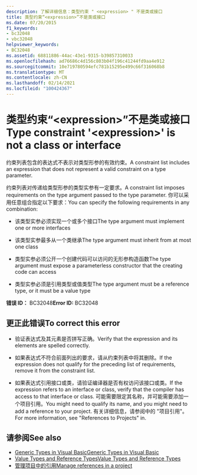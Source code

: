 ```yaml
---
description: 了解详细信息：类型约束 " <expression> " 不是类或接口
title: 类型约束“<expression>”不是类或接口
ms.date: 07/20/2015
f1_keywords:
- bc32048
- vbc32048
helpviewer_keywords:
- BC32048
ms.assetid: 68811886-44ac-43e1-9315-b39857310033
ms.openlocfilehash: ad76686c4d156c803b04f196c41244fd9aa4e912
ms.sourcegitcommit: 10e719780594efc781b15295e499c66f316068b8
ms.translationtype: MT
ms.contentlocale: zh-CN
ms.lasthandoff: 02/14/2021
ms.locfileid: "100424367"
---
```

# <a name="type-constraint-expression-is-not-a-class-or-interface"></a><span data-ttu-id="6986f-103">类型约束“\<expression>”不是类或接口</span><span class="sxs-lookup"><span data-stu-id="6986f-103">Type constraint '\<expression>' is not a class or interface</span></span>

<span data-ttu-id="6986f-104">约束列表包含的表达式不表示对类型形参的有效约束。</span><span class="sxs-lookup"><span data-stu-id="6986f-104">A constraint list includes an expression that does not represent a valid constraint on a type parameter.</span></span>  
  
 <span data-ttu-id="6986f-105">约束列表对传递给类型形参的类型实参有一定要求。</span><span class="sxs-lookup"><span data-stu-id="6986f-105">A constraint list imposes requirements on the type argument passed to the type parameter.</span></span> <span data-ttu-id="6986f-106">你可以采用任意组合指定以下要求：</span><span class="sxs-lookup"><span data-stu-id="6986f-106">You can specify the following requirements in any combination:</span></span>  
  
- <span data-ttu-id="6986f-107">该类型实参必须实现一个或多个接口</span><span class="sxs-lookup"><span data-stu-id="6986f-107">The type argument must implement one or more interfaces</span></span>  
  
- <span data-ttu-id="6986f-108">该类型实参最多从一个类继承</span><span class="sxs-lookup"><span data-stu-id="6986f-108">The type argument must inherit from at most one class</span></span>  
  
- <span data-ttu-id="6986f-109">类型实参必须公开一个创建代码可以访问的无形参构造函数</span><span class="sxs-lookup"><span data-stu-id="6986f-109">The type argument must expose a parameterless constructor that the creating code can access</span></span>  
  
- <span data-ttu-id="6986f-110">类型实参必须是引用类型或值类型</span><span class="sxs-lookup"><span data-stu-id="6986f-110">The type argument must be a reference type, or it must be a value type</span></span>  
  
 <span data-ttu-id="6986f-111">**错误 ID：** BC32048</span><span class="sxs-lookup"><span data-stu-id="6986f-111">**Error ID:** BC32048</span></span>  
  
## <a name="to-correct-this-error"></a><span data-ttu-id="6986f-112">更正此错误</span><span class="sxs-lookup"><span data-stu-id="6986f-112">To correct this error</span></span>  
  
- <span data-ttu-id="6986f-113">验证表达式及其元素是否拼写正确。</span><span class="sxs-lookup"><span data-stu-id="6986f-113">Verify that the expression and its elements are spelled correctly.</span></span>  
  
- <span data-ttu-id="6986f-114">如果表达式不符合前面列出的要求，请从约束列表中将其删除。</span><span class="sxs-lookup"><span data-stu-id="6986f-114">If the expression does not qualify for the preceding list of requirements, remove it from the constraint list.</span></span>  
  
- <span data-ttu-id="6986f-115">如果表达式引用接口或类，请验证编译器是否有权访问该接口或类。</span><span class="sxs-lookup"><span data-stu-id="6986f-115">If the expression refers to an interface or class, verify that the compiler has access to that interface or class.</span></span> <span data-ttu-id="6986f-116">可能需要限定其名称，并可能需要添加一个项目引用。</span><span class="sxs-lookup"><span data-stu-id="6986f-116">You might need to qualify its name, and you might need to add a reference to your project.</span></span> <span data-ttu-id="6986f-117">有关详细信息，请参阅中的 "项目引用"。</span><span class="sxs-lookup"><span data-stu-id="6986f-117">For more information, see "References to Projects" in.</span></span>  
  
## <a name="see-also"></a><span data-ttu-id="6986f-118">请参阅</span><span class="sxs-lookup"><span data-stu-id="6986f-118">See also</span></span>

- [<span data-ttu-id="6986f-119">Generic Types in Visual Basic</span><span class="sxs-lookup"><span data-stu-id="6986f-119">Generic Types in Visual Basic</span></span>](../programming-guide/language-features/data-types/generic-types.md)
- [<span data-ttu-id="6986f-120">Value Types and Reference Types</span><span class="sxs-lookup"><span data-stu-id="6986f-120">Value Types and Reference Types</span></span>](../programming-guide/language-features/data-types/value-types-and-reference-types.md)
- [<span data-ttu-id="6986f-121">管理项目中的引用</span><span class="sxs-lookup"><span data-stu-id="6986f-121">Manage references in a project</span></span>](/visualstudio/ide/managing-references-in-a-project)
